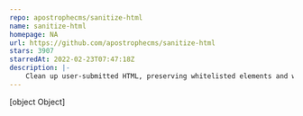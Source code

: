 ```yaml
---
repo: apostrophecms/sanitize-html
name: sanitize-html
homepage: NA
url: https://github.com/apostrophecms/sanitize-html
stars: 3907
starredAt: 2022-02-23T07:47:18Z
description: |-
    Clean up user-submitted HTML, preserving whitelisted elements and whitelisted attributes on a per-element basis. Built on htmlparser2 for speed and tolerance
---
```


[object Object]
